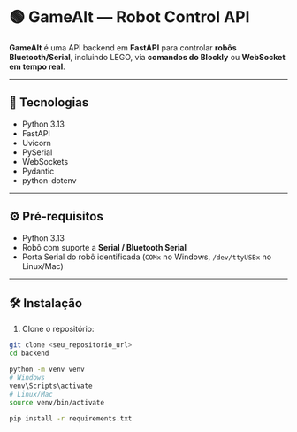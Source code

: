 # 🟢 GameAlt — Robot Control API

**GameAlt** é uma API backend em **FastAPI** para controlar **robôs Bluetooth/Serial**, incluindo LEGO, via **comandos do Blockly** ou **WebSocket em tempo real**.

---

## 🧾 Tecnologias

- Python 3.13  
- FastAPI  
- Uvicorn  
- PySerial  
- WebSockets  
- Pydantic  
- python-dotenv  

---

## ⚙️ Pré-requisitos

- Python 3.13  
- Robô com suporte a **Serial / Bluetooth Serial**  
- Porta Serial do robô identificada (`COMx` no Windows, `/dev/ttyUSBx` no Linux/Mac)  

---

## 🛠 Instalação

1. Clone o repositório:

```bash
git clone <seu_repositorio_url>
cd backend

python -m venv venv
# Windows
venv\Scripts\activate
# Linux/Mac
source venv/bin/activate

pip install -r requirements.txt
